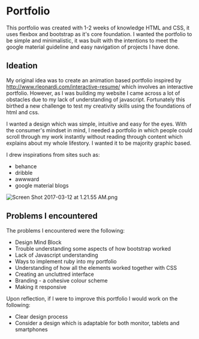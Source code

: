 # Portfolio

This portfolio was created with 1-2 weeks of knowledge HTML and CSS, it uses flexbox and bootstrap as it's core foundation. I wanted the portfolio to be simple and minimalistic, it was built with the intentions to meet the google material guideline and easy navigation of projects I have done. 

## Ideation

My original idea was to create an animation based portfolio inspired by http://www.rleonardi.com/interactive-resume/ which involves an interactive portfolio. However, as I was building my website I came across a lot of obstacles due to my lack of understanding of javascript. Fortunately this birthed a new challenge to test my creativity skills using the foundations of html and css.

I wanted a design which was simple, intuitive and easy for the eyes. With the consumer's mindset in mind, I needed a portfolio in which people could scroll through my work instantly without reading through content which explains about my whole lifestory. I wanted it to be majority graphic based. 

I drew inspirations from sites such as:
* behance
* dribble
* awwward
* google material blogs

![Screen Shot 2017-03-12 at 1.21.55 AM.png](https://www.dropbox.com/s/yqe6wnnt5mgtz19/Screen%20Shot%202017-03-12%20at%201.21.55%20AM.png?dl=0&raw=1)

## Problems I encountered

The problems I encountered were the following:
* Design Mind Block
* Trouble understanding some aspects of how bootstrap worked
* Lack of Javascript understanding
* Ways to implement ruby into my portfolio
* Understanding of how all the elements worked together with CSS
* Creating an uncluttred interface
* Branding - a cohesive colour scheme
* Making it responsive 

Upon reflection, if I were to improve this portfolio I would work on the following:

* Clear design process
* Consider a design which is adaptable for both monitor, tablets and smartphones



